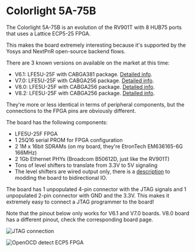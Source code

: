 
# Colorlight 5A-75B

The Colorlight 5A-75B is an evolution of the RV901T with 8 HUB75 ports that
uses a Lattice ECP5-25 FPGA.

This makes the board extremely interesting because it's supported by the Yosys and NextPnR
open-source backend flows.

There are 3 known versions on available on the market at this time:

* V6.1: LFE5U-25F with CABGA381 package. [Detailed info](hardware_V6.1.md).
* V7.0: LFE5U-25F with CABGA256 package. [Detailed info](hardware_V7.0.md).
* V8.0: LFE5U-25F with CABGA256 package. [Detailed info](hardware_V8.0.md).
* V8.2: LFE5U-25F with CABGA256 package. [Detailed info](hardware_V8.2.md).

They're more or less identical in terms of peripheral components, but the connections to the FPGA pins are obviously different.

The board has the following components:

* LFE5U-25F FPGA
* 1 25Q16 serial PROM for FPGA configuration
* 2 1M x 16bit SDRAMs (on my board, they're EtronTech EM636165-6G 166MHz)
* 2 1Gb Ethernet PHYs (Broadcom B50612D, just like the RV901T)
* Tons of level shifters to translate from 3.3V to 5V signaling
* The level shifters are wired output only, there is a [description](https://zeromips.org/posts/2022-05-29-5a-75b/)
  to modding the board to bidirectional IO.

The board has 1 unpopulated 4-pin connector with the JTAG signals and 1 unpopulated 2-pin connector with
GND and the 3.3V. This makes it extremely easy to connect a JTAG programmer to the board!

Note that the pinout below only works for V6.1 and V7.0 boards.
V8.0 board has a different pinout, check the corresponding board page.

![JTAG connection](./jtag.jpg)

![OpenOCD detect ECP5 FPGA](./openocd.png)

